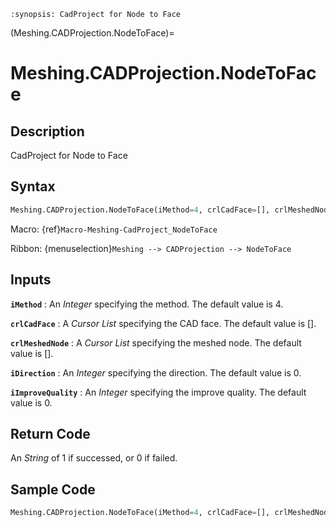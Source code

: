```{module} Meshing.CADProjection.NodeToFace()
:synopsis: CadProject for Node to Face
```

(Meshing.CADProjection.NodeToFace)=

# Meshing.CADProjection.NodeToFace

## Description

CadProject for Node to Face

## Syntax

```python
Meshing.CADProjection.NodeToFace(iMethod=4, crlCadFace=[], crlMeshedNode=[], iDirection=0, iImproveQuality=0)
```

Macro: {ref}`Macro-Meshing-CadProject_NodeToFace`

Ribbon: {menuselection}`Meshing --> CADProjection --> NodeToFace`

## Inputs

**`iMethod`**
: An _Integer_ specifying the method. The default value is 4.

**`crlCadFace`**
: A _Cursor List_ specifying the CAD face. The default value is [].

**`crlMeshedNode`**
: A _Cursor List_ specifying the meshed node. The default value is [].

**`iDirection`**
: An _Integer_ specifying the direction. The default value is 0.

**`iImproveQuality`**
: An _Integer_ specifying the improve quality. The default value is 0.

## Return Code

An _String_ of 1 if successed, or 0 if failed.

## Sample Code

```python
Meshing.CADProjection.NodeToFace(iMethod=4, crlCadFace=[], crlMeshedNode=[], iDirection=0, iImproveQuality=0)
```
